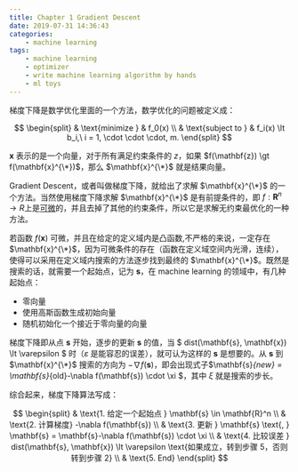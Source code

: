 ```yaml
---
title: Chapter 1 Gradient Descent
date: 2019-07-31 14:36:43
categories:
    - machine learning
tags: 
    - machine learning
    - optimizer
    - write machine learning algorithm by hands
    - ml toys
---
```


梯度下降是数学优化里面的一个方法，数学优化的问题被定义成：

$$
\begin{split}
& \text{minimize } & f_0(x) \\
& \text{subject to } & f_i(x) \lt b_i,\ i = 1, \cdot \cdot \cdot, m.
\end{split}
$$

$\mathbf{x}$ 表示的是一个向量，对于所有满足约束条件的 $z$，如果 $f(\mathbf{z}) \gt f(\mathbf{x}^{\*})$，那么 $\mathbf{x}^{\*}$ 就是结果向量。

Gradient Descent，或者叫做梯度下降，就给出了求解 $\mathbf{x}^{\*}$ 的一个方法。当然使用梯度下降求解 $\mathbf{x}^{\*}$ 是有前提条件的，即 $f: \mathbf{R}^n \rightarrow R$上是[可微](https://zh.wikipedia.org/wiki/%E5%8F%AF%E5%BE%AE%E5%87%BD%E6%95%B0)的，并且去掉了其他的约束条件，所以它是求解无约束最优化的一种方法。 
 
<!-- more -->

若函数 $f(\mathbf{x})$ 可微，并且在给定的定义域内是凸函数,不严格的来说，一定存在 $\mathbf{x}^{\*}$，因为可微条件的存在（函数在定义域空间内光滑，连续），使得可以采用在定义域内搜索的方法逐步找到最终的 $\mathbf{x}^{\*}$。既然是搜索的话，就需要一个起始点，记为 $\mathbf{s}$，在 machine learning 的领域中，有几种起始点：

- 零向量
- 使用高斯函数生成初始向量
- 随机初始化一个接近于零向量的向量

梯度下降即从点 $\mathbf{s}$ 开始，逐步的更新 $\mathbf{s}$ 的值，当 $ dist(\mathbf{s}, \mathbf{x}) \lt \varepsilon $ 时（$\varepsilon$ 是能容忍的误差），就可认为这样的 $\mathbf{s}$ 是想要的。从 $\mathbf{s}$ 到 $\mathbf{x}^{\*}$ 搜索的方向为 $-\nabla f(\mathbf{s})$，即会出现式子$\mathbf{s}_{new} = \mathbf{s}_{old}-\nabla f(\mathbf{s}) \cdot \xi $，其中 $\xi$ 就是搜索的步长。

综合起来，梯度下降算法写成：

$$
\begin{split}
& \text{1. 给定一个起始点 } \mathbf{s} \in \mathbf{R}^n \\
& \text{2. 计算梯度} -\nabla f(\mathbf{s}) \\
& \text{3. 更新 } \mathbf{s} \text{, } \mathbf{s} =  \mathbf{s}-\nabla f(\mathbf{s}) \cdot \xi \\
& \text{4. 比较误差 } dist(\mathbf{s}, \mathbf{x}) \lt \varepsilon \text{如果成立，转到步骤 5，否则转到步骤 2} \\
& \text{5. End} 
\end{split}
$$